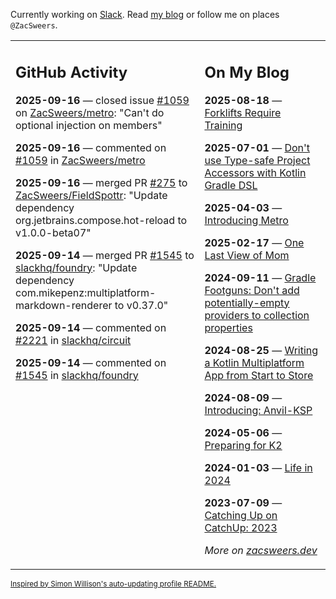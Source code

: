 Currently working on [Slack](https://slack.com/). Read [my blog](https://zacsweers.dev/) or follow me on places `@ZacSweers`.

<table><tr><td valign="top" width="60%">

## GitHub Activity
<!-- githubActivity starts -->
**2025-09-16** — closed issue [#1059](https://github.com/ZacSweers/metro/issues/1059) on [ZacSweers/metro](https://github.com/ZacSweers/metro): "Can't do optional injection on members"

**2025-09-16** — commented on [#1059](https://github.com/ZacSweers/metro/issues/1059#issuecomment-3300920201) in [ZacSweers/metro](https://github.com/ZacSweers/metro)

**2025-09-16** — merged PR [#275](https://github.com/ZacSweers/FieldSpottr/pull/275) to [ZacSweers/FieldSpottr](https://github.com/ZacSweers/FieldSpottr): "Update dependency org.jetbrains.compose.hot-reload to v1.0.0-beta07"

**2025-09-14** — merged PR [#1545](https://github.com/slackhq/foundry/pull/1545) to [slackhq/foundry](https://github.com/slackhq/foundry): "Update dependency com.mikepenz:multiplatform-markdown-renderer to v0.37.0"

**2025-09-14** — commented on [#2221](https://github.com/slackhq/circuit/pull/2221#issuecomment-3289569196) in [slackhq/circuit](https://github.com/slackhq/circuit)

**2025-09-14** — commented on [#1545](https://github.com/slackhq/foundry/pull/1545#issuecomment-3289517935) in [slackhq/foundry](https://github.com/slackhq/foundry)
<!-- githubActivity ends -->
</td><td valign="top" width="40%">

## On My Blog
<!-- blog starts -->
**2025-08-18** — [Forklifts Require Training](https://www.zacsweers.dev/forklifts-require-training/)

**2025-07-01** — [Don't use Type-safe Project Accessors with Kotlin Gradle DSL](https://www.zacsweers.dev/dont-use-type-safe-project-accessors-with-kotlin-gradle-dsl/)

**2025-04-03** — [Introducing Metro](https://www.zacsweers.dev/introducing-metro/)

**2025-02-17** — [One Last View of Mom](https://www.zacsweers.dev/one-last-view-of-mom/)

**2024-09-11** — [Gradle Footguns: Don't add potentially-empty providers to collection properties](https://www.zacsweers.dev/gradle-footgun-adding-empty-providers-to-collection-properties/)

**2024-08-25** — [Writing a Kotlin Multiplatform App from Start to Store](https://www.zacsweers.dev/writing-a-kotlin-multiplatform-app-from-start-to-store/)

**2024-08-09** — [Introducing: Anvil-KSP](https://www.zacsweers.dev/introducing-anvil-ksp/)

**2024-05-06** — [Preparing for K2](https://www.zacsweers.dev/preparing-for-k2/)

**2024-01-03** — [Life in 2024](https://www.zacsweers.dev/life-in-2024/)

**2023-07-09** — [Catching Up on CatchUp: 2023](https://www.zacsweers.dev/catching-up-on-catchup-2023/)
<!-- blog ends -->
_More on [zacsweers.dev](https://zacsweers.dev/)_
</td></tr></table>

<sub><a href="https://simonwillison.net/2020/Jul/10/self-updating-profile-readme/">Inspired by Simon Willison's auto-updating profile README.</a></sub>